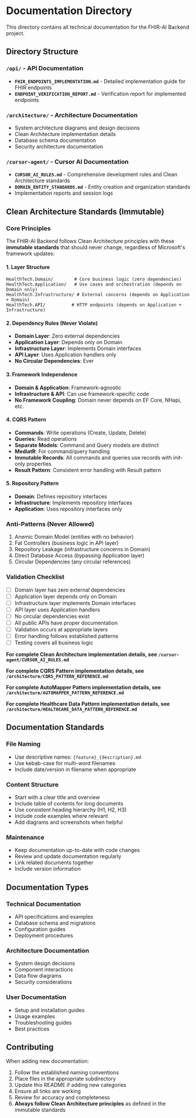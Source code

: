 # Documentation Directory

This directory contains all technical documentation for the FHIR-AI Backend project.

## Directory Structure

### `/api/` - API Documentation
- **`FHIR_ENDPOINTS_IMPLEMENTATION.md`** - Detailed implementation guide for FHIR endpoints
- **`ENDPOINT_VERIFICATION_REPORT.md`** - Verification report for implemented endpoints

### `/architecture/` - Architecture Documentation
- System architecture diagrams and design decisions
- Clean Architecture implementation details
- Database schema documentation
- Security architecture documentation

### `/cursor-agent/` - Cursor AI Documentation
- **`CURSOR_AI_RULES.md`** - Comprehensive development rules and Clean Architecture standards
- **`DOMAIN_ENTITY_STANDARDS.md`** - Entity creation and organization standards
- Implementation reports and session logs

## Clean Architecture Standards (Immutable)

### Core Principles
The FHIR-AI Backend follows Clean Architecture principles with these **immutable standards** that should never change, regardless of Microsoft's framework updates:

#### 1. Layer Structure
```
HealthTech.Domain/        # Core business logic (zero dependencies)
HealthTech.Application/   # Use cases and orchestration (depends on Domain only)
HealthTech.Infrastructure/ # External concerns (depends on Application + Domain)
HealthTech.API/          # HTTP endpoints (depends on Application + Infrastructure)
```

#### 2. Dependency Rules (Never Violate)
- **Domain Layer**: Zero external dependencies
- **Application Layer**: Depends only on Domain
- **Infrastructure Layer**: Implements Domain interfaces
- **API Layer**: Uses Application handlers only
- **No Circular Dependencies**: Ever

#### 3. Framework Independence
- **Domain & Application**: Framework-agnostic
- **Infrastructure & API**: Can use framework-specific code
- **No Framework Coupling**: Domain never depends on EF Core, NHapi, etc.

#### 4. CQRS Pattern
- **Commands**: Write operations (Create, Update, Delete)
- **Queries**: Read operations
- **Separate Models**: Command and Query models are distinct
- **MediatR**: For command/query handling
- **Immutable Records**: All commands and queries use records with init-only properties
- **Result Pattern**: Consistent error handling with Result<T> pattern

#### 5. Repository Pattern
- **Domain**: Defines repository interfaces
- **Infrastructure**: Implements repository interfaces
- **Application**: Uses repository interfaces only

### Anti-Patterns (Never Allowed)
1. Anemic Domain Model (entities with no behavior)
2. Fat Controllers (business logic in API layer)
3. Repository Leakage (infrastructure concerns in Domain)
4. Direct Database Access (bypassing Application layer)
5. Circular Dependencies (any circular references)

### Validation Checklist
- [ ] Domain layer has zero external dependencies
- [ ] Application layer depends only on Domain
- [ ] Infrastructure layer implements Domain interfaces
- [ ] API layer uses Application handlers
- [ ] No circular dependencies exist
- [ ] All public APIs have proper documentation
- [ ] Validation occurs at appropriate layers
- [ ] Error handling follows established patterns
- [ ] Testing covers all business logic

**For complete Clean Architecture implementation details, see `/cursor-agent/CURSOR_AI_RULES.md`**

**For complete CQRS Pattern implementation details, see `/architecture/CQRS_PATTERN_REFERENCE.md`**

**For complete AutoMapper Pattern implementation details, see `/architecture/AUTOMAPPER_PATTERN_REFERENCE.md`**

**For complete Healthcare Data Pattern implementation details, see `/architecture/HEALTHCARE_DATA_PATTERN_REFERENCE.md`**

## Documentation Standards

### File Naming
- Use descriptive names: `{feature}_{description}.md`
- Use kebab-case for multi-word filenames
- Include date/version in filename when appropriate

### Content Structure
- Start with a clear title and overview
- Include table of contents for long documents
- Use consistent heading hierarchy (H1, H2, H3)
- Include code examples where relevant
- Add diagrams and screenshots when helpful

### Maintenance
- Keep documentation up-to-date with code changes
- Review and update documentation regularly
- Link related documents together
- Include version information

## Documentation Types

### Technical Documentation
- API specifications and examples
- Database schema and migrations
- Configuration guides
- Deployment procedures

### Architecture Documentation
- System design decisions
- Component interactions
- Data flow diagrams
- Security considerations

### User Documentation
- Setup and installation guides
- Usage examples
- Troubleshooting guides
- Best practices

## Contributing

When adding new documentation:
1. Follow the established naming conventions
2. Place files in the appropriate subdirectory
3. Update this README if adding new categories
4. Ensure all links are working
5. Review for accuracy and completeness
6. **Always follow Clean Architecture principles** as defined in the immutable standards
